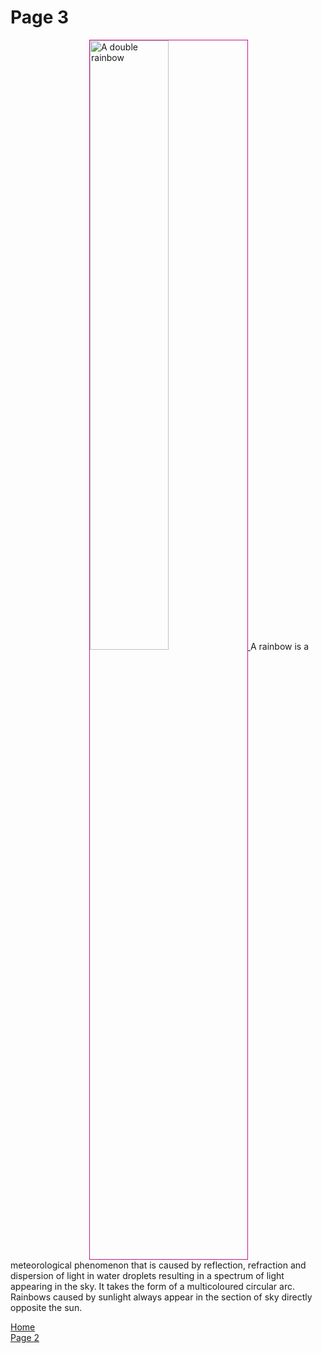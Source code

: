 <h1 tyle="color:mediumvioletred;">Page 3</h1>
<p>
<a href="https://upload.wikimedia.org/wikipedia/commons/5/5c/Double-alaskan-rainbow.jpg" title="View Image Source">
<img style="width:50%; border:1px solid mediumvioletred; margin-left:25%;" src="https://upload.wikimedia.org/wikipedia/commons/5/5c/Double-alaskan-rainbow.jpg" alt="A double rainbow">
  </a>
A rainbow is a meteorological phenomenon that is caused by reflection, refraction and dispersion of light in water droplets resulting in a spectrum of light appearing in the sky. It takes the form of a multicoloured circular arc. Rainbows caused by sunlight always appear in the section of sky directly opposite the sun.
</p>
<p>
  <a href="index.html">Home</a> <br>
  <a href="page2.html">Page 2</a>
</p>
